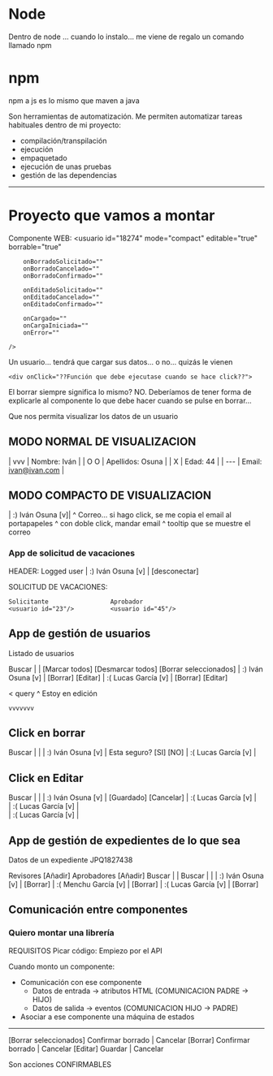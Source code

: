 
# Node

Dentro de node ... cuando lo instalo... me viene de regalo un comando llamado npm

# npm

npm a js es lo mismo que maven a java

Son herramientas de automatización. Me permiten automatizar tareas habituales dentro de mi proyecto:
- compilación/transpilación
- ejecución
- empaquetado
- ejecución de unas pruebas
- gestión de las dependencias

---

# Proyecto que vamos a montar

Componente WEB: 
    <usuario 
        id="18274" 
        mode="compact" 
        editable="true" 
        borrable="true"

        onBorradoSolicitado=""
        onBorradoCancelado=""
        onBorradoConfirmado=""

        onEditadoSolicitado=""
        onEditadoCancelado=""
        onEditadoConfirmado=""

        onCargado=""
        onCargaIniciada=""
        onError=""

    />

Un usuario... tendrá que cargar sus datos... o no... quizás le vienen

    <div onClick="??Función que debe ejecutase cuando se hace click??">
El borrar siempre significa lo mismo? NO. 
    Deberíamos de tener forma de explicarle al componente lo que debe hacer cuando se pulse en borrar...

Que nos permita visualizar los datos de un usuario

## MODO NORMAL DE VISUALIZACION

| vvv | Nombre: Iván              |
| O O | Apellidos: Osuna          |
|  X  | Edad: 44                  |
| --- | Email: ivan@ivan.com      |

## MODO COMPACTO DE VISUALIZACION

| :) Iván Osuna [v]|
              ^ Correo... si hago click, se me copia el email al portapapeles
              ^ con doble click, mandar email
              ^ tooltip que se muestre el correo

### App de solicitud de vacaciones

HEADER: Logged user | :) Iván Osuna [v] | [desconectar]
                    <usuario id="17"/>

SOLICITUD DE VACACIONES:

    Solicitante                 Aprobador
    <usuario id="23"/>          <usuario id="45"/>

## App de gestión de usuarios

Listado de usuarios

Buscar |       |
[Marcar todos] [Desmarcar todos] [Borrar seleccionados]
| :) Iván Osuna   [v] |  [Borrar] [Editar]
| :( Lucas García [v] |  [Borrar] [Editar]

<listado-usuarios> < query
                ^ Estoy en edición
    <usuario datos="?"/>
    <usuario datos="?" editable="true"/>
</listado-usuarios>

    vvvvvvv

## Click en borrar
Buscar |       |
| :) Iván Osuna   [v] |  Esta seguro? [SI] [NO]
| :( Lucas García [v] |  

## Click en Editar
Buscar |       |
| :) Iván Osuna   [v] |  [Guardado] [Cancelar]
| :( Lucas García [v] |  
| :( Lucas García [v] |  
| :( Lucas García [v] |  

## App de gestión de expedientes de lo que sea

Datos de un expediente JPQ1827438

Revisores [Añadir]                                 Aprobadores [Añadir] 
Buscar |       |                                   Buscar |           |
| :) Iván Osuna   [v] |  [Borrar]                  | :( Menchu García [v] |  [Borrar]
| :( Lucas García [v] |  [Borrar]

## Comunicación entre componentes

### Quiero montar una librería
REQUISITOS
Picar código: Empiezo por el API

Cuando monto un componente:
- Comunicación con ese componente
  - Datos de entrada -> atributos HTML (COMUNICACION PADRE -> HIJO)
  - Datos de salida  -> eventos        (COMUNICACION HIJO -> PADRE)
- Asociar a ese componente una máquina de estados

---

[Borrar seleccionados]  Confirmar borrado | Cancelar
[Borrar]                Confirmar borrado | Cancelar
[Editar]                Guardar           | Cancelar

Son acciones CONFIRMABLES
<accion-confirmable>

